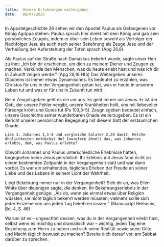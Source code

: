 ```yaml
---
title:  Unsere Erfahrungen weitergeben
date:   08/07/2020
---
```


In Apostelgeschichte 26 sehen wir den Apostel Paulus als Gefangenen vor König Agrippa stehen. Paulus sprach hier direkt mit dem König und gab sein persönliches Zeugnis, indem er über sein Leben sowohl als Verfolger der Nachfolger Jesu als auch nach seiner Bekehrung als Zeuge Jesu und der Verheißung der Auferstehung der Toten sprach (Apg 26,8).

Als Paulus auf der Straße nach Damaskus bekehrt wurde, sagte unser Herr zu ihm: „Ich bin dir erschienen, um dich zu meinem Diener und Zeugen zu machen. Verkünde den Menschen, was du heute erlebt hast und was ich dir in Zukunft zeigen werde.“ (Apg 26,16 Hfa) Das Weitergeben unseres Glaubens ist immer etwas Dynamisches. Es bedeutet zu erzählen, was Christus für uns in der Vergangenheit getan hat, was er heute in unserem Leben tut und was er für uns in Zukunft tun wird.

Beim Zeugnisgeben geht es nie um uns. Es geht immer um Jesus. Er ist der Gott, der unsere Fehler vergibt, unsere Krankheiten heilt, uns mit liebevoller Fürsorge krönt und Gutes tut (Ps 103,3–5). Zeugnisgeben bedeutet einfach, unsere Geschichte seiner wunderbaren Gnade weiterzugeben. Es ist ein Bericht unserer persönlichen Begegnung mit diesem Gott der erstaunlichen Gnade.

`Lies 1. Johannes 1,1–3 und vergleiche Galater 2,20 damit. Welche Ähnlichkeiten entdeckst du? Inwiefern ähnelt das, was Johannes erlebte, dem, was Paulus erlebte?`

Obwohl Johannes und Paulus unterschiedliche Erlebnisse hatten, begegneten beide Jesus persönlich. Ihr Erlebnis mit Jesus fand nicht zu einem bestimmten Zeitpunkt in der Vergangenheit statt und war dann vorbei. Es war ein anhaltendes, tägliches Erleben der Freude an seiner Liebe und des Lebens in seinem Licht der Wahrheit.

Liegt Bekehrung immer nur in der Vergangenheit? Sieh dir an, was Ellen White über diejenigen sagte, die denken, ihr Bekehrungserlebnis in der Vergangenheit genüge: „Als ob, wenn sie einmal etwas über Religion wüssten, sie nicht täglich bekehrt werden müssten; vielmehr sollte sich jeder Einzelne von uns jeden Tag bekehren lassen.“ (Manuscript Releases, Bd. 4, S. 46)

Warum ist es – ungeachtet dessen, was du in der Vergangenheit erlebt hast, selbst wenn es mächtig und dramatisch war – wichtig, jeden Tag eine Beziehung zum Herrn zu haben und sich seine Realität sowie seine Güte und Macht täglich bewusst zu machen? Bereite dich darauf vor, am Sabbat darüber zu sprechen.
